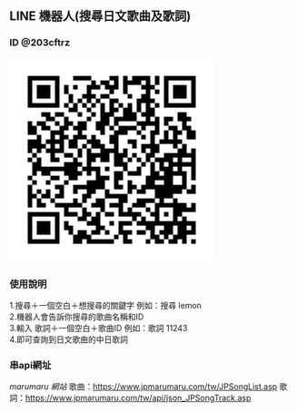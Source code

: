  ## LINE 機器⼈(搜尋日文歌曲及歌詞)
 
 ### ID @203cftrz

![Alt text](https://github.com/20ja/node-line-20ja/blob/master/%E6%A9%9F%E5%99%A8%E4%BA%BAqrcode.png?raw=true)

### 使用說明
1.搜尋＋一個空白＋想搜尋的關鍵字 例如：搜尋 lemon <br>
2.機器人會告訴你搜尋的歌曲名稱和ID <br>
3.輸入 歌詞＋一個空白＋歌曲ID 例如：歌詞 11243 <br>
4.即可查詢到日文歌曲的中日歌詞 <br>

### 串api網址
*marumaru 網站*
歌曲：https://www.jpmarumaru.com/tw/JPSongList.asp
歌詞：https://www.jpmarumaru.com/tw/api/json_JPSongTrack.asp
